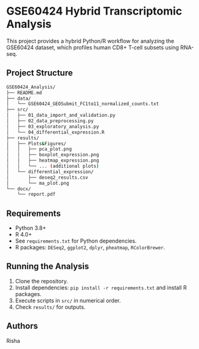 # GSE60424 Hybrid Transcriptomic Analysis

This project provides a hybrid Python/R workflow for analyzing the GSE60424 dataset, which profiles human CD8+ T-cell subsets using RNA-seq.

## Project Structure
```bash 
GSE60424_Analysis/
├── README.md
├── data/
│   └── GSE60424_GEOSubmit_FC1to11_normalized_counts.txt
├── src/
│   ├── 01_data_import_and_validation.py
│   ├── 02_data_preprocessing.py
│   ├── 03_exploratory_analysis.py
│   └── 04_differential_expression.R
├── results/
│   ├── Plots&Figures/
│   │   ├── pca_plot.png
│   │   ├── boxplot_expression.png
│   │   ├── heatmap_expression.png
│   │   └── ... (additional plots)
│   └── differential_expression/
│       ├── deseq2_results.csv
│       └── ma_plot.png
└── docx/
    └── report.pdf
```

## Requirements

- Python 3.8+
- R 4.0+
- See `requirements.txt` for Python dependencies.
- R packages: `DESeq2`, `ggplot2`, `dplyr`, `pheatmap`, `RColorBrewer`.

## Running the Analysis

1. Clone the repository.
2. Install dependencies: `pip install -r requirements.txt` and install R packages.
3. Execute scripts in `src/` in numerical order.
4. Check `results/` for outputs.

## Authors

Risha

